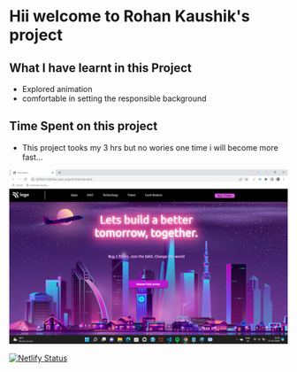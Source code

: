 # Hii welcome to Rohan Kaushik's project


## What I have learnt in this Project
  
- Explored animation
- comfortable in setting the responsible background  


## Time Spent on this project

- This project tooks my 3 hrs but no wories one time i will become more fast...


![First_Project](./4th_project.png)






[![Netlify Status](https://api.netlify.com/api/v1/badges/9bd51e32-8582-472a-aa96-9d71400191b8/deploy-status)](https://rohankaushik4thproject.netlify.app/)